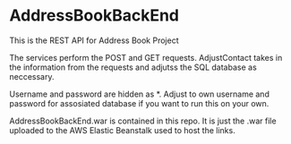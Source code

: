 # AddressBookBackEnd
This is the REST API for Address Book Project

The services perform the POST and GET requests.
AdjustContact takes in the information from the requests and adjutss the SQL database as neccessary.

Username and password are hidden as *. Adjust to own username and password for assosiated database if you want to run this on your own.

AddressBookBackEnd.war is contained in this repo. It is just the .war file uploaded to the AWS Elastic Beanstalk used to host the links.
